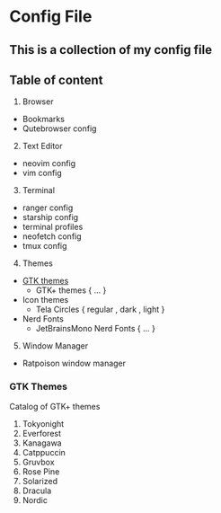 # Config File

This is a collection of my config file
---

## Table of content

1. Browser
  - Bookmarks
  - Qutebrowser config
2. Text Editor
  - neovim config
  - vim config
3. Terminal
  - ranger config
  - starship config
  - terminal profiles
  - neofetch config
  - tmux config
4. Themes
  - [GTK themes](#gtk-themes)
    - GTK+ themes { ... }
  - Icon themes
    - Tela Circles { regular , dark , light }
  - Nerd Fonts
    - JetBrainsMono Nerd Fonts { ... }
5. Window Manager
  - Ratpoison window manager

### GTK Themes
Catalog of GTK+ themes

1. Tokyonight
2. Everforest
3. Kanagawa
6. Catppuccin
7. Gruvbox
8. Rose Pine
9. Solarized
10. Dracula
11. Nordic
